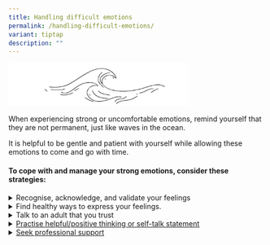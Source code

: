 ```yaml
---
title: Handling difficult emotions
permalink: /handling-difficult-emotions/
variant: tiptap
description: ""
---
```

<p></p>
<p></p>
<div class="isomer-image-wrapper">
<img style="width: 70%;" height="auto" width="100%" alt="" src="/images/Annotation_2024_09_17_112749.jpg">
</div>
<p>When experiencing strong or uncomfortable emotions, remind yourself that
they are not permanent, just like waves in the ocean.</p>
<p>It is helpful to be gentle and patient with yourself while allowing these
emotions to come and go with time.</p>
<h4>To cope with and manage your strong emotions, consider these strategies:</h4>
<div data-type="detailGroup" class="isomer-accordion isomer-accordion-white">
<details class="isomer-details">
<summary>Recognise, acknowledge, and validate your feelings</summary>
<div data-type="detailsContent" class="isomer-details-content">
<p>&nbsp;“I am feeling … because/when … ” and “It is OK to feel sad</p>
</div>
</details>
<details class="isomer-details">
<summary>Find healthy ways to express your feelings.</summary>
<div data-type="detailsContent" class="isomer-details-content">
<p>o&nbsp;&nbsp; Writing/Journaling</p>
<p>o&nbsp;&nbsp; Art</p>
<p>o&nbsp;&nbsp; Music</p>
<p>o&nbsp;&nbsp; Crying is a natural and healthy emotional response, not
a sign of weakness, serving to release emotions.</p>
<p>o&nbsp;&nbsp; Exercise, such as walking, running and playing sports</p>
</div>
</details>
<details class="isomer-details">
<summary>Talk to an adult that you trust</summary>
<div data-type="detailsContent" class="isomer-details-content">
<p>e.g., one or both of your parents, a relative, or a teacher</p>
</div>
</details>
<details class="isomer-details">
<summary><a href="#_Practise_helpful_thinking," rel="noopener noreferrer nofollow" target="_blank">Practise helpful/positive thinking or self-talk statement</a>
</summary>
<div data-type="detailsContent" class="isomer-details-content">
<p></p>
</div>
</details>
<details class="isomer-details">
<summary><a href="#_Seeking_Support" rel="noopener noreferrer nofollow" target="_blank">Seek professional support</a>
</summary>
<div data-type="detailsContent" class="isomer-details-content">
<p>Especially if you find the emotions challenging to deal with and making
it hard to do things you usually do.</p>
</div>
</details>
</div>
<p></p>